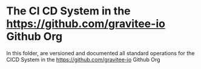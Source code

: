 # The CI CD System in the https://github.com/gravitee-io Github Org

In this folder, are versioned and documented all standard operations for the CICD System in the https://github.com/gravitee-io Github Org
